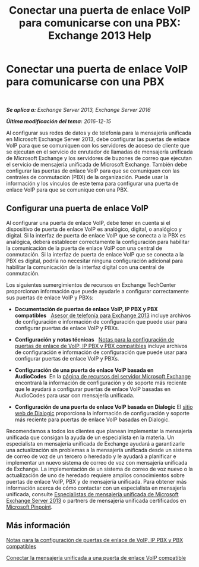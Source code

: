 ﻿---
title: 'Conectar una puerta de enlace VoIP para comunicarse con una PBX: Exchange 2013 Help'
TOCTitle: Conectar una puerta de enlace VoIP para comunicarse con una PBX
ms:assetid: 76bcdc54-3ec2-408a-bdbe-37826580dd62
ms:mtpsurl: https://technet.microsoft.com/es-es/library/Aa998872(v=EXCHG.150)
ms:contentKeyID: 50556820
ms.date: 04/23/2018
mtps_version: v=EXCHG.150
ms.translationtype: HT
---

# Conectar una puerta de enlace VoIP para comunicarse con una PBX

 

_**Se aplica a:** Exchange Server 2013, Exchange Server 2016_

_**Última modificación del tema:** 2016-12-15_

Al configurar sus redes de datos y de telefonía para la mensajería unificada en Microsoft Exchange Server 2013, debe configurar las puertas de enlace VoIP para que se comuniquen con los servidores de acceso de cliente que se ejecutan en el servicio de enrutador de llamadas de mensajería unificada de Microsoft Exchange y los servidores de buzones de correo que ejecutan el servicio de mensajería unificada de Microsoft Exchange. También debe configurar las puertas de enlace VolP para que se comuniquen con las centrales de conmutación (PBX) de la organización. Puede usar la información y los vínculos de este tema para configurar una puerta de enlace VolP para que se comunique con una PBX.

## Configurar una puerta de enlace VoIP

Al configurar una puerta de enlace VolP, debe tener en cuenta si el dispositivo de puerta de enlace VolP es analógico, digital, o analógico y digital. Si la interfaz de puerta de enlace VolP que se conecta a la PBX es analógica, deberá establecer correctamente la configuración para habilitar la comunicación de la puerta de enlace VolP con una central de conmutación. Si la interfaz de puerta de enlace VolP que se conecta a la PBX es digital, podría no necesitar ninguna configuración adicional para habilitar la comunicación de la interfaz digital con una central de conmutación.

Los siguientes sumergimientos de recursos en Exchange TechCenter proporcionan información que puede ayudarle a configurar correctamente sus puertas de enlace VoIP y PBXs:

  - **Documentación de puertas de enlace VoIP, IP PBX y PBX compatibles**   [Asesor de telefonía para Exchange 2013](telephony-advisor-for-exchange-2013-exchange-2013-help.md) incluye archivos de configuración e información de configuración que puede usar para configurar puertas de enlace VoIP y PBXs.

  - **Configuración y notas técnicas**   [Notas para la configuración de puertas de enlace de VoIP, IP PBX y PBX compatibles](configuration-notes-for-supported-voip-gateways-ip-pbxs-and-pbxs-exchange-2013-help.md) incluye archivos de configuración e información de configuración que puede usar para configurar puertas de enlace VoIP y PBXs.

  - **Configuración de una puerta de enlace VolP basada en AudioCodes**  En la [página de recursos del servidor Microsoft Exchange](https://www.audiocodes.com/solutions/microsoft/exchange-server) encontrará la información de configuración y de soporte más reciente que le ayudará a configurar puertas de enlace VolP basadas en AudioCodes para usar con mensajería unificada.

  - **Configuración de una puerta de enlace VoIP basada en Dialogic** El [sitio web de Dialogic](https://www.dialogic.com/) proporciona la información de configuración y soporte más reciente para puertas de enlace VoIP basadas en Dialogic.

Recomendamos a todos los clientes que planean implementar la mensajería unificada que consigan la ayuda de un especialista en la materia. Un especialista en mensajería unificada de Exchange ayudará a garantizarle una actualización sin problemas a la mensajería unificada desde un sistema de correo de voz de un tercero o heredado y le ayudará a planificar e implementar un nuevo sistema de correo de voz con mensajería unificada de Exchange. La implementación de un sistema de correo de voz nuevo o la actualización de uno de heredado requiere amplios conocimientos sobre puertas de enlace VoIP, PBX y de mensajería unificada. Para obtener más información acerca de cómo contactar con un especialista en mensajería unificada, consulte [Especialistas de mensajería unificada de Microsoft Exchange Server 2013](https://go.microsoft.com/fwlink/p/?linkid=262708) o partners de mensajería unificada certificados en [Microsoft Pinpoint](https://go.microsoft.com/fwlink/p/?linkid=261951).

## Más información

[Notas para la configuración de puertas de enlace de VoIP, IP PBX y PBX compatibles](configuration-notes-for-supported-voip-gateways-ip-pbxs-and-pbxs-exchange-2013-help.md)

[Conectar la mensajería unificada a una puerta de enlace VoIP compatible](connect-um-to-a-supported-voip-gateway-exchange-2013-help.md)

